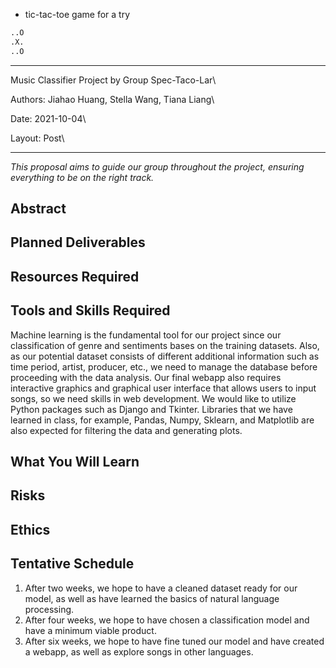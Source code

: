 * tic-tac-toe game for a try
```python
..O
.X.
..O
```
---
Music Classifier Project by Group Spec-Taco-Lar\

Authors: Jiahao Huang, Stella Wang, Tiana Liang\

Date: 2021-10-04\

Layout: Post\

---
*This proposal aims to guide our group throughout the project, ensuring everything to be on the right track.*

## Abstract

## Planned Deliverables

## Resources Required

## Tools and Skills Required

Machine learning is the fundamental tool for our project since our classification of genre and sentiments bases on the training datasets. Also, as our potential dataset consists of different additional information such as time period, artist, producer, etc., we need to manage the database before proceeding with the data analysis. Our final webapp also requires interactive graphics and graphical user interface that allows users to input songs, so we need skills in web development. We would like to utilize Python packages such as Django and Tkinter. Libraries that we have learned in class, for example, Pandas, Numpy, Sklearn, and Matplotlib are also expected for filtering the data and generating plots.

## What You Will Learn

## Risks

## Ethics

## Tentative Schedule
1. After two weeks, we hope to have a cleaned dataset ready for our model, as well as have learned the basics of natural language processing. 
2. After four weeks, we hope to have chosen a classification model and have a minimum viable product. 
3. After six weeks, we hope to have fine tuned our model and have created a webapp, as well as explore songs in other languages.


